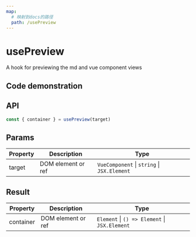 ```yaml
---
map:
  # 映射到docs的路径
  path: /usePreview
---
```


# usePreview

A hook for previewing the md and vue component views

## Code demonstration

<demo src="./demo/demo.vue"
  language="vue"
  title="Basic usage"
  desc="Preview view"> </demo>

## API

```typescript
const { container } = usePreview(target)
```

## Params

| Property | Description        | Type                                        |
| -------- | ------------------ | ------------------------------------------- |
| target   | DOM element or ref | `VueComponent` \| `string` \| `JSX.Element` |

## Result

| Property  | Description        | Type                                          |
| --------- | ------------------ | --------------------------------------------- |
| container | DOM element or ref | `Element` \| `() => Element` \| `JSX.Element` |
